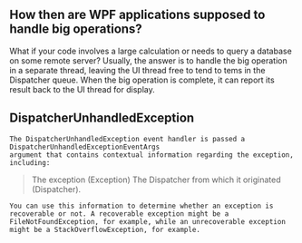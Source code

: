 ## How then are WPF applications supposed to handle big operations? 
What if your code involves a large calculation or needs to query a 
database on some remote server? Usually, the answer is to handle the big 
operation in a separate thread, leaving the UI thread free to tend to 
tems in the Dispatcher queue. When the big operation is complete, 
it can report its result back to the UI thread for display.

## DispatcherUnhandledException
```
The DispatcherUnhandledException event handler is passed a DispatcherUnhandledExceptionEventArgs 
argument that contains contextual information regarding the exception, including:
```
> The exception (Exception)
> The Dispatcher from which it originated (Dispatcher).
```
You can use this information to determine whether an exception is recoverable or not. A recoverable exception might be a 
FileNotFoundException, for example, while an unrecoverable exception might be a StackOverflowException, for example.
```